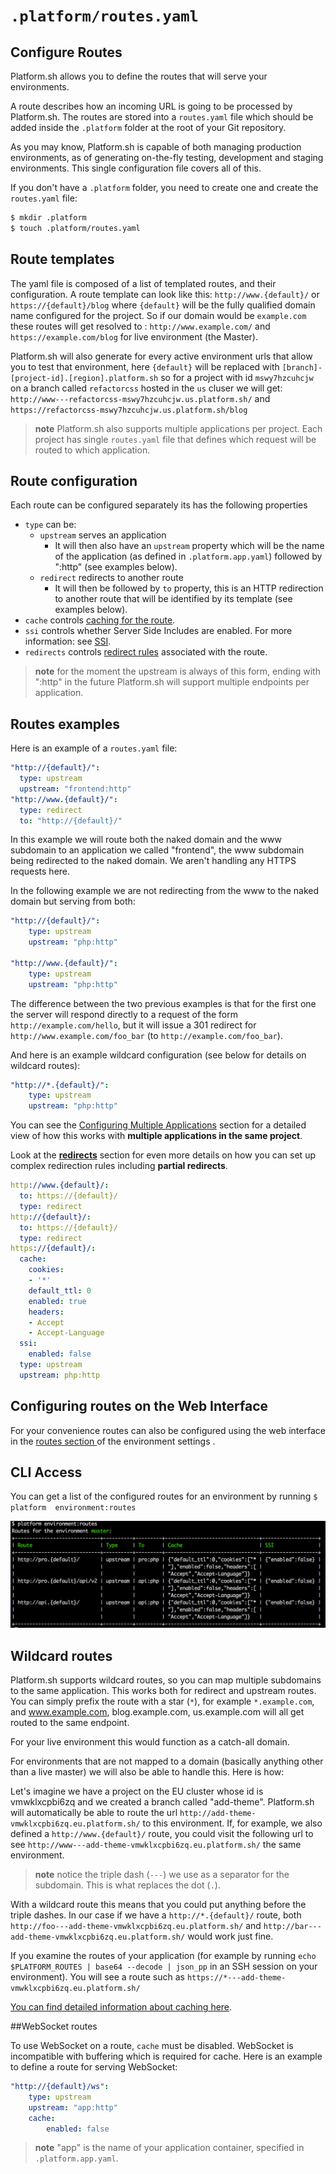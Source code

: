 # `.platform/routes.yaml`
## Configure Routes

Platform.sh allows you to define the routes that will serve your
environments.

A route describes how an incoming URL is going to be processed by
Platform.sh. The routes are stored into a `routes.yaml` file which
should be added inside the `.platform` folder at the root of your Git
repository.

As you may know, Platform.sh is capable of both managing production
environments, as of generating on-the-fly testing, development
and staging environments. This single configuration file covers
all of this.

If you don't have a `.platform` folder, you need to create one and create the
`routes.yaml` file:

```bash
$ mkdir .platform
$ touch .platform/routes.yaml
```
## Route templates

The yaml file is composed of a list of templated routes, and their
configuration. A route  template can look like this: `http://www.{default}/` or
`https://{default}/blog` where `{default}` will be the fully qualified domain
name configured for the project. So if our domain would be `example.com` these
routes will get resolved to : `http://www.example.com/` and
`https://example.com/blog` for live environment (the Master).

Platform.sh will also generate for every active environment urls that allow you
to test that environment, here `{default}` will be replaced with
`[branch]-[project-id].[region].platform.sh` so for a project with id
`mswy7hzcuhcjw` on a branch called `refactorcss` hosted in the `us` cluser we
will get: `http://www---refactorcss-mswy7hzcuhcjw.us.platform.sh/` and
`https://refactorcss-mswy7hzcuhcjw.us.platform.sh/blog`

> **note** Platform.sh also supports multiple applications per
> project. Each project has single `routes.yaml` file that defines
> which request will be routed to which application.

## Route configuration
Each route can be configured separately its has the following properties

* `type` can be:
  * `upstream` serves an application
    * It will then also have an `upstream` property which will be the name of
    the application (as defined in `.platform.app.yaml`) followed by ":http" (see
     examples below).
  * `redirect` redirects to another route
    * It will then be followed by `to` property, this is an HTTP redirection to
    another route that will be identified by its template (see examples below).
* `cache` controls [caching for the route](cache.html).
* `ssi` controls whether Server Side Includes are enabled. For more information: see [SSI](ssi.html).
* `redirects` controls [redirect rules](redirects.html) associated with the route.

> **note** for the moment the upstream is always of this form, ending with
> ":http" in the  future Platform.sh will support multiple endpoints per
> application.

## Routes examples
Here is an example of a `routes.yaml` file:
```yaml
"http://{default}/":
  type: upstream
  upstream: "frontend:http"
"http://www.{default}/":
  type: redirect
  to: "http://{default}/"
```
In this example we will route both the naked domain and the www subdomain to an
application we called "frontend", the www subdomain being redirected to the
naked domain. We aren't handling any HTTPS requests here.

In the following example we are not redirecting from the www to the naked domain
but serving from both:

```yaml
"http://{default}/":
    type: upstream
    upstream: "php:http"

"http://www.{default}/":
    type: upstream
    upstream: "php:http"
```

The difference between the two previous examples is that for the first one the
server will respond directly to a request of the form `http://example.com/hello`,
but it will issue a 301 redirect for `http://www.example.com/foo_bar` (to
`http://example.com/foo_bar`).

And here is an example wildcard configuration (see below for details on wildcard
routes):

```yaml
"http://*.{default}/":
    type: upstream
    upstream: "php:http"
```

You can see the [Configuring Multiple
Applications](platform-app-yaml-multi-app.md) section
for a  detailed view of how this works with **multiple applications in the same
project**.

Look at the **[redirects](redirects.md)** section
for even more details on how you can set up complex redirection rules including
**partial redirects**.



```yaml
http://www.{default}/:
  to: https://{default}/
  type: redirect
http://{default}/:
  to: https://{default}/
  type: redirect
https://{default}/:
  cache:
    cookies:
    - '*'
    default_ttl: 0
    enabled: true
    headers:
    - Accept
    - Accept-Language
  ssi:
    enabled: false
  type: upstream
  upstream: php:http
```
## Configuring routes on the Web Interface
For your convenience routes can also be configured using the web interface in
the [routes section ](../overview/web-ui/configure-environment.html#routes) of the
environment settings .

## CLI Access
You can get a list of the configured routes for an environment by running
`$ platform  environment:routes`

![Platform Routes Cli](/images/platform-routes-cli.png)

## Wildcard routes
Platform.sh supports wildcard routes, so you can map multiple subdomains to the
same application. This works both for redirect and upstream routes. You can
simply prefix the route with a star (`*`), for example `*.example.com`, and
www.example.com, blog.example.com, us.example.com will all get routed to the
same endpoint.

For your live environment this would function as a catch-all domain.

For environments that are not mapped to a domain (basically anything other than
a live master) we will also be able to handle this. Here is how:

Let's imagine we have a project on the EU cluster whose id is vmwklxcpbi6zq and
we created a branch called "add-theme". Platform.sh will automatically be able
to route the url `http://add-theme-vmwklxcpbi6zq.eu.platform.sh/` to this
environment. If, for example, we also defined a `http://www.{default}/` route,
you could visit the following url to see
`http://www---add-theme-vmwklxcpbi6zq.eu.platform.sh/` the same environment.

> **note** notice the triple dash (`---`) we use as a separator for the subdomain.
> This is what replaces the dot (`.`).

With a wildcard route this means that you could put anything before the triple
dashes. In our case if we have a `http://*.{default}/` route, both
`http://foo---add-theme-vmwklxcpbi6zq.eu.platform.sh/` and
`http://bar---add-theme-vmwklxcpbi6zq.eu.platform.sh/` would work just fine.

If you examine the routes of your application (for example by running
`echo $PLATFORM_ROUTES | base64 --decode | json_pp` in an SSH session on your environment).
You will see a route such as `https://*---add-theme-vmwklxcpbi6zq.eu.platform.sh/`

[You can find detailed information about caching here](cache.html).

##WebSocket routes

To use WebSocket on a route, `cache` must be disabled. WebSocket is incompatible with buffering which is required for cache.
Here is an example to define a route for serving WebSocket:

```yaml
"http://{default}/ws":
    type: upstream
    upstream: "app:http"
    cache:
        enabled: false
```

> **note**
> "app" is the name of your application container, specified in `.platform.app.yaml`.
